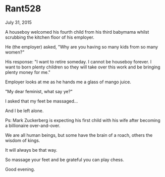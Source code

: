# Rant528


July 31, 2015

A houseboy welcomed his fourth child from his third babymama whilst scrubbing the kitchen floor of his employer.

He (the employer) asked, "Why are you having so many kids from so many women?"

His response: "I want to retire someday. I cannot be houseboy forever. I want to born plenty children so they will take over this work and be bringing plenty money for me."

Employer looks at me as he hands me a glass of mango juice.

"My dear feminist, what say ye?"

I asked that my feet be massaged...

And I be left alone.

Ps: Mark Zuckerberg is expecting his first child with his wife after becoming a billionaire over-and-over.

We are all human beings, but some have the brain of a roach, others the wisdom of kings.

It will always be that way. 

So massage your feet and be grateful you can play chess.

Good evening.